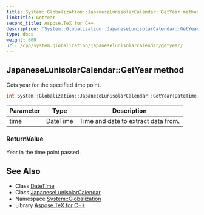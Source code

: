 ```yaml
---
title: System::Globalization::JapaneseLunisolarCalendar::GetYear method
linktitle: GetYear
second_title: Aspose.TeX for C++
description: 'System::Globalization::JapaneseLunisolarCalendar::GetYear method. Gets year for the specified time point in C++.'
type: docs
weight: 600
url: /cpp/system.globalization/japaneselunisolarcalendar/getyear/
---
```

## JapaneseLunisolarCalendar::GetYear method


Gets year for the specified time point.

```cpp
int System::Globalization::JapaneseLunisolarCalendar::GetYear(DateTime time) const override
```


| Parameter | Type | Description |
| --- | --- | --- |
| time | DateTime | Time and date to extract data from. |

### ReturnValue

Year in the time point passed.

## See Also

* Class [DateTime](../../../system/datetime/)
* Class [JapaneseLunisolarCalendar](../)
* Namespace [System::Globalization](../../)
* Library [Aspose.TeX for C++](../../../)
